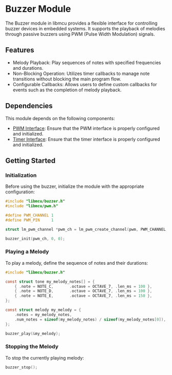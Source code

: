 # Buzzer Module
The Buzzer module in libmcu provides a flexible interface for controlling buzzer devices in embedded systems. It supports the playback of melodies through passive buzzers using PWM (Pulse Width Modulation) signals.

## Features
- Melody Playback: Play sequences of notes with specified frequencies and durations.
- Non-Blocking Operation: Utilizes timer callbacks to manage note transitions without blocking the main program flow.
- Configurable Callbacks: Allows users to define custom callbacks for events such as the completion of melody playback.

## Dependencies
This module depends on the following components:

- [PWM Interface](../../interfaces/pwm): Ensure that the PWM interface is properly configured and initialized.
- [Timer Interface](../../interfaces/timer): Ensure that the timer interface is properly configured and initialized.

## Getting Started
### Initialization
Before using the buzzer, initialize the module with the appropriate configuration:

```c
#include "libmcu/buzzer.h"
#include "libmcu/pwm.h"

#define PWM_CHANNEL 1
#define PWM_PIN     1

struct lm_pwm_channel *pwm_ch = lm_pwm_create_channel(pwm, PWM_CHANNEL, PWM_PIN);

buzzer_init(pwm_ch, 0, 0);
```

### Playing a Melody
To play a melody, define the sequence of notes and their durations:

```c
#include "libmcu/buzzer.h"

const struct tone my_melody_notes[] = {
	{ .note = NOTE_C,       .octave = OCTAVE_7, .len_ms = 100 },
	{ .note = NOTE_D,       .octave = OCTAVE_7, .len_ms = 100 },
	{ .note = NOTE_E,       .octave = OCTAVE_7, .len_ms = 150 },
};

const struct melody my_melody = {
    .notes = my_melody_notes,
    .num_notes = sizeof(my_melody_notes) / sizeof(my_melody_notes[0]),
};

buzzer_play(&my_melody);
```

### Stopping the Melody
To stop the currently playing melody:

```c
buzzer_stop();
```
